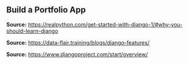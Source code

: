 ## Build a Portfolio App

**Source:** https://realpython.com/get-started-with-django-1/#why-you-should-learn-django

**Source:** https://data-flair.training/blogs/django-features/

**Source:** https://www.djangoproject.com/start/overview/
